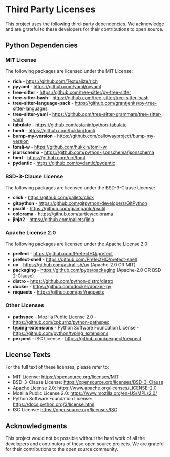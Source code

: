 # Third Party Licenses

This project uses the following third-party dependencies. We acknowledge and are grateful to these developers for their contributions to open source.

## Python Dependencies

### MIT License
The following packages are licensed under the MIT License:

- **rich** - https://github.com/Textualize/rich
- **pyyaml** - https://github.com/yaml/pyyaml
- **tree-sitter** - https://github.com/tree-sitter/py-tree-sitter
- **tree-sitter-bash** - https://github.com/tree-sitter/tree-sitter-bash
- **tree-sitter-language-pack** - https://github.com/grantjenks/py-tree-sitter-languages
- **tree-sitter-yaml** - https://github.com/tree-sitter-grammars/tree-sitter-yaml
- **tabulate** - https://github.com/astanin/python-tabulate
- **tomli** - https://github.com/hukkin/tomli
- **bump-my-version** - https://github.com/callowayproject/bump-my-version
- **tomli-w** - https://github.com/hukkin/tomli-w
- **jsonschema** - https://github.com/python-jsonschema/jsonschema
- **toml** - https://github.com/uiri/toml
- **pydantic** - https://github.com/pydantic/pydantic

### BSD-3-Clause License
The following packages are licensed under the BSD-3-Clause License:

- **click** - https://github.com/pallets/click
- **gitpython** - https://github.com/gitpython-developers/GitPython
- **psutil** - https://github.com/giampaolo/psutil
- **colorama** - https://github.com/tartley/colorama
- **jinja2** - https://github.com/pallets/jinja

### Apache License 2.0
The following packages are licensed under the Apache License 2.0:

- **prefect** - https://github.com/PrefectHQ/prefect
- **prefect-shell** - https://github.com/PrefectHQ/prefect-shell
- **uv** - https://github.com/astral-sh/uv (Apache-2.0 OR MIT)
- **packaging** - https://github.com/pypa/packaging (Apache-2.0 OR BSD-2-Clause)
- **distro** - https://github.com/python-distro/distro
- **docker** - https://github.com/docker/docker-py
- **requests** - https://github.com/psf/requests

### Other Licenses

- **pathspec** - Mozilla Public License 2.0 - https://github.com/cpburnz/python-pathspec
- **typing-extensions** - Python Software Foundation License - https://github.com/python/typing_extensions
- **pexpect** - ISC License - https://github.com/pexpect/pexpect

## License Texts

For the full text of these licenses, please refer to:
- MIT License: https://opensource.org/licenses/MIT
- BSD-3-Clause License: https://opensource.org/licenses/BSD-3-Clause
- Apache License 2.0: https://www.apache.org/licenses/LICENSE-2.0
- Mozilla Public License 2.0: https://www.mozilla.org/en-US/MPL/2.0/
- Python Software Foundation License: https://docs.python.org/3/license.html
- ISC License: https://opensource.org/licenses/ISC

## Acknowledgments

This project would not be possible without the hard work of all the developers and contributors of these open source projects. We are grateful for their contributions to the open source community.
